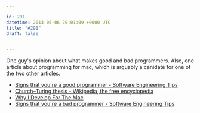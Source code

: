 ```yaml
---

id: 291
datetime: 2013-05-06 20:01:09 +0000 UTC
title: "#291"
draft: false


---
```


One guy's opinion about what makes good and bad programmers. Also, one article about programming for mac, which is arguably a canidate for one of the two other articles. 

 
 * [Signs that you're a good programmer - Software Engineering Tips](http://www.yacoset.com/Home/signs-that-you-re-a-good-programmer)
 * [Church–Turing thesis - Wikipedia, the free encyclopedia](https://en.wikipedia.org/wiki/Church%!E(MISSING)2%93Turing_thesis)
 * [Why I Develop For The Mac](http://www.evanmiller.org/why-i-develop-for-the-mac.html)
 * [Signs that you're a bad programmer - Software Engineering Tips](http://www.yacoset.com/Home/signs-that-you-re-a-bad-programmer?buffer_share=5b757)


